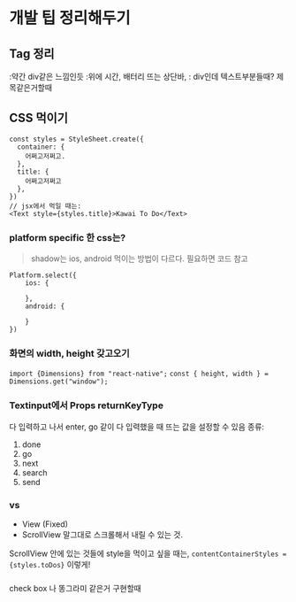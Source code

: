 # 개발 팁 정리해두기

## Tag 정리
<View> :약간 div같은 느낌인듯
<StatusBar>:위에 시간, 배터리 뜨는 상단바,
<Text>: div인데 텍스트부분들때? 제목같은거할때

## CSS 먹이기
```javscript
const styles = StyleSheet.create({
  container: {
    어쩌고저쩌고.
  },
  title: {
    어쩌고저쩌고
  },
})
// jsx에서 먹일 때는:
<Text style={styles.title}>Kawai To Do</Text>
```
### platform specific 한 css는?
> shadow는 ios, android 먹이는 방법이 다르다. 필요하면 코드 참고

```javscript
Platform.select({
    ios: {

    },
    android: {

    }
})
```
### 화면의 width, height 갖고오기
`import {Dimensions} from "react-native";`
`const { height, width } = Dimensions.get("window");`

### Textinput에서 Props returnKeyType
다 입력하고 나서 enter, go 같이 다 입력했을 때 뜨는 값을 설정할 수 있음 
종류:
1. done
2. go
3. next
4. search
5. send

### <View> vs <ScrollView>
- View (Fixed)
- ScrollView 말그대로 스크롤해서 내릴 수 있는 것. 

ScrollView 안에 있는 것들에 style을 먹이고 싶을 때는, 
`contentContainerStyles = {styles.toDos}` 이렇게!

### <TouchableOpacity>

check box 나 똥그라미 같은거 구현할때